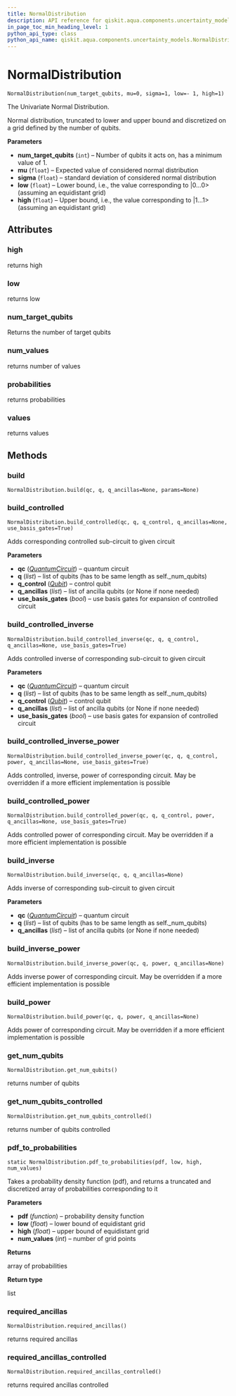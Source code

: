 ```yaml
---
title: NormalDistribution
description: API reference for qiskit.aqua.components.uncertainty_models.NormalDistribution
in_page_toc_min_heading_level: 1
python_api_type: class
python_api_name: qiskit.aqua.components.uncertainty_models.NormalDistribution
---
```


# NormalDistribution

<span id="qiskit.aqua.components.uncertainty_models.NormalDistribution" />

`NormalDistribution(num_target_qubits, mu=0, sigma=1, low=- 1, high=1)`

The Univariate Normal Distribution.

Normal distribution, truncated to lower and upper bound and discretized on a grid defined by the number of qubits.

**Parameters**

*   **num\_target\_qubits** (`int`) – Number of qubits it acts on, has a minimum value of 1.
*   **mu** (`float`) – Expected value of considered normal distribution
*   **sigma** (`float`) – standard deviation of considered normal distribution
*   **low** (`float`) – Lower bound, i.e., the value corresponding to |0…0> (assuming an equidistant grid)
*   **high** (`float`) – Upper bound, i.e., the value corresponding to |1…1> (assuming an equidistant grid)

## Attributes

### high

returns high

### low

returns low

### num\_target\_qubits

Returns the number of target qubits

### num\_values

returns number of values

### probabilities

returns probabilities

### values

returns values

## Methods

### build

<span id="qiskit.aqua.components.uncertainty_models.NormalDistribution.build" />

`NormalDistribution.build(qc, q, q_ancillas=None, params=None)`

### build\_controlled

<span id="qiskit.aqua.components.uncertainty_models.NormalDistribution.build_controlled" />

`NormalDistribution.build_controlled(qc, q, q_control, q_ancillas=None, use_basis_gates=True)`

Adds corresponding controlled sub-circuit to given circuit

**Parameters**

*   **qc** ([*QuantumCircuit*](qiskit.circuit.QuantumCircuit "qiskit.circuit.QuantumCircuit")) – quantum circuit
*   **q** (*list*) – list of qubits (has to be same length as self.\_num\_qubits)
*   **q\_control** ([*Qubit*](qiskit.circuit.Qubit "qiskit.circuit.Qubit")) – control qubit
*   **q\_ancillas** (*list*) – list of ancilla qubits (or None if none needed)
*   **use\_basis\_gates** (*bool*) – use basis gates for expansion of controlled circuit

### build\_controlled\_inverse

<span id="qiskit.aqua.components.uncertainty_models.NormalDistribution.build_controlled_inverse" />

`NormalDistribution.build_controlled_inverse(qc, q, q_control, q_ancillas=None, use_basis_gates=True)`

Adds controlled inverse of corresponding sub-circuit to given circuit

**Parameters**

*   **qc** ([*QuantumCircuit*](qiskit.circuit.QuantumCircuit "qiskit.circuit.QuantumCircuit")) – quantum circuit
*   **q** (*list*) – list of qubits (has to be same length as self.\_num\_qubits)
*   **q\_control** ([*Qubit*](qiskit.circuit.Qubit "qiskit.circuit.Qubit")) – control qubit
*   **q\_ancillas** (*list*) – list of ancilla qubits (or None if none needed)
*   **use\_basis\_gates** (*bool*) – use basis gates for expansion of controlled circuit

### build\_controlled\_inverse\_power

<span id="qiskit.aqua.components.uncertainty_models.NormalDistribution.build_controlled_inverse_power" />

`NormalDistribution.build_controlled_inverse_power(qc, q, q_control, power, q_ancillas=None, use_basis_gates=True)`

Adds controlled, inverse, power of corresponding circuit. May be overridden if a more efficient implementation is possible

### build\_controlled\_power

<span id="qiskit.aqua.components.uncertainty_models.NormalDistribution.build_controlled_power" />

`NormalDistribution.build_controlled_power(qc, q, q_control, power, q_ancillas=None, use_basis_gates=True)`

Adds controlled power of corresponding circuit. May be overridden if a more efficient implementation is possible

### build\_inverse

<span id="qiskit.aqua.components.uncertainty_models.NormalDistribution.build_inverse" />

`NormalDistribution.build_inverse(qc, q, q_ancillas=None)`

Adds inverse of corresponding sub-circuit to given circuit

**Parameters**

*   **qc** ([*QuantumCircuit*](qiskit.circuit.QuantumCircuit "qiskit.circuit.QuantumCircuit")) – quantum circuit
*   **q** (*list*) – list of qubits (has to be same length as self.\_num\_qubits)
*   **q\_ancillas** (*list*) – list of ancilla qubits (or None if none needed)

### build\_inverse\_power

<span id="qiskit.aqua.components.uncertainty_models.NormalDistribution.build_inverse_power" />

`NormalDistribution.build_inverse_power(qc, q, power, q_ancillas=None)`

Adds inverse power of corresponding circuit. May be overridden if a more efficient implementation is possible

### build\_power

<span id="qiskit.aqua.components.uncertainty_models.NormalDistribution.build_power" />

`NormalDistribution.build_power(qc, q, power, q_ancillas=None)`

Adds power of corresponding circuit. May be overridden if a more efficient implementation is possible

### get\_num\_qubits

<span id="qiskit.aqua.components.uncertainty_models.NormalDistribution.get_num_qubits" />

`NormalDistribution.get_num_qubits()`

returns number of qubits

### get\_num\_qubits\_controlled

<span id="qiskit.aqua.components.uncertainty_models.NormalDistribution.get_num_qubits_controlled" />

`NormalDistribution.get_num_qubits_controlled()`

returns number of qubits controlled

### pdf\_to\_probabilities

<span id="qiskit.aqua.components.uncertainty_models.NormalDistribution.pdf_to_probabilities" />

`static NormalDistribution.pdf_to_probabilities(pdf, low, high, num_values)`

Takes a probability density function (pdf), and returns a truncated and discretized array of probabilities corresponding to it

**Parameters**

*   **pdf** (*function*) – probability density function
*   **low** (*float*) – lower bound of equidistant grid
*   **high** (*float*) – upper bound of equidistant grid
*   **num\_values** (*int*) – number of grid points

**Returns**

array of probabilities

**Return type**

list

### required\_ancillas

<span id="qiskit.aqua.components.uncertainty_models.NormalDistribution.required_ancillas" />

`NormalDistribution.required_ancillas()`

returns required ancillas

### required\_ancillas\_controlled

<span id="qiskit.aqua.components.uncertainty_models.NormalDistribution.required_ancillas_controlled" />

`NormalDistribution.required_ancillas_controlled()`

returns required ancillas controlled

